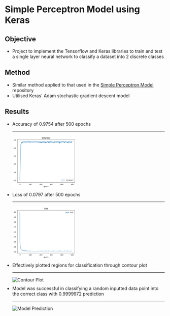 # Simple Perceptron Model using Keras

## Objective 
- Project to implement the Tensorflow and Keras libraries to train and test a single layer neural network to classify a dataset into 2 discrete classes

## Method
- Similar method applied to that used in the [Simple Perceptron Model](https://github.com/sebdisiena/Simple-Perceptron-Model?tab=readme-ov-file) repository
- Utilised Keras' Adam stochastic gradient descent model  

## Results
- Accuracy of 0.9754 after 500 epochs 
  <!-- ![Accuracy Plot](Figures/accuracy_plot.png) -->
  <hr>
  <img src="Figures/accuracy_plot.png" alt="Accuracy Plot" width="200" style="display:block; margin:10px 0;"> 
- Loss of 0.0797 after 500 epochs
  <!-- ![Loss Plot](Figures/loss_plot.png) -->
  <hr>
  <img src="Figures/loss_plot.png" alt="Loss Plot" width="200" style="display:block; margin:10px 0;">
- Effectively plotted regions for classification through contour plot
  <!-- ![Contour Plot](Figures/countour_plot.png) -->
  <hr>
  <img src="Figures/contour_plot.png" alt="Contour Plot" width="200" style="display:block; margin:10px 0;">
- Model was successful in classifying a random inputted data point into the correct class with 0.9999972 prediction
  <!-- ![Model Prediction](Figures/model_prediction_new_point.png) -->
  <hr>
  <img src="Figures/model_prediction_new_plot.png" alt="Model Prediction" width="200" style="display:block; margin:10px 0;">